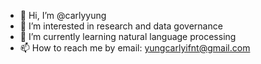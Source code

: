 - 👋 Hi, I’m @carlyyung
- 👀 I’m interested in research and data governance
- 🌱 I’m currently learning natural language processing
- 📫 How to reach me by email: yungcarlyifnt@gmail.com

<!---
carlyyung/carlyyung is a ✨ special ✨ repository because its `README.md` (this file) appears on your GitHub profile.
You can click the Preview link to take a look at your changes.
--->
